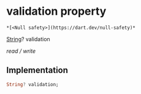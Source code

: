 


# validation property




    *[<Null safety>](https://dart.dev/null-safety)*


[String](https://api.flutter.dev/flutter/dart-core/String-class.html)? validation
  
_read / write_






## Implementation

```dart
String? validation;


```







